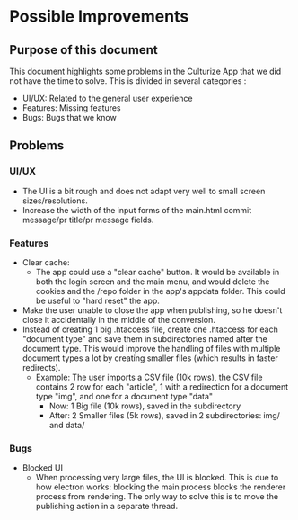 # Possible Improvements

## Purpose of this document
This document highlights some problems in the Culturize App that we did not have the time to solve.
This is divided in several categories : 
  * UI/UX: Related to the general user experience
  * Features: Missing features
  * Bugs: Bugs that we know

## Problems

### UI/UX

* The UI is a bit rough and does not adapt very well to small screen sizes/resolutions.
* Increase the width of the input forms of the main.html commit message/pr title/pr message fields.

### Features

* Clear cache:
  * The app could use a "clear cache" button. It would be available in both the login screen and the main menu, 
    and would delete the cookies and the /repo folder in the app's appdata folder. This could be useful to "hard reset" the app.
* Make the user unable to close the app when publishing, so he doesn't close it accidentally in the middle of the conversion.
* Instead of creating 1 big .htaccess file, create one .htaccess for each "document type" and save them in subdirectories named after the document type.
  This would improve the handling of files with multiple document types a lot by creating smaller files (which results in faster redirects).
    * Example: The user imports a CSV file (10k rows), the CSV file contains 2 row for each "article", 1 with a redirection for a document type "img", and one for a document type "data"
      * Now: 1 Big file (10k rows), saved in the subdirectory
      * After: 2 Smaller files (5k rows), saved in 2 subdirectories: img/ and data/

### Bugs

* Blocked UI
  * When processing very large files, the UI is blocked. This is due to how electron works: blocking the main process blocks the renderer process
  from rendering. The only way to solve this is to move the publishing action in a separate thread. 
